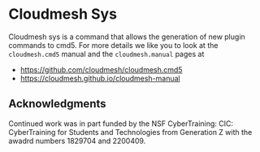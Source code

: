 Cloudmesh Sys
=============

Cloudmesh sys is a command that allows the generation of new plugin
commands to cmd5. For more details we like you to look at the
`cloudmesh.cmd5` manual and the `cloudmesh.manual` pages at

* <https://github.com/cloudmesh/cloudmesh.cmd5>
* <https://cloudmesh.github.io/cloudmesh-manual>

## Acknowledgments

Continued work was in part funded by the NSF
CyberTraining: CIC: CyberTraining for Students and Technologies
from Generation Z with the awadrd numbers 1829704 and 2200409.
